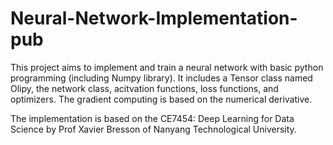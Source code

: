 # Neural-Network-Implementation-pub

This project aims to implement and train a neural network with basic python programming (including Numpy library).
It includes a Tensor class named Olipy, the network class, acitvation functions, loss functions, and optimizers. The gradient computing is based on the numerical derivative.

The implementation is based on the CE7454: Deep Learning for Data Science by Prof Xavier Bresson of Nanyang Technological University.
